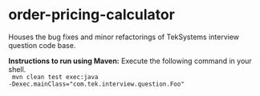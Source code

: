 # order-pricing-calculator
Houses the bug fixes and minor refactorings of TekSystems interview question code base.

**Instructions to run using Maven:**
Execute the following command in your shell.
<br/>
<code>
mvn clean test exec:java -Dexec.mainClass="com.tek.interview.question.Foo"
</code>
